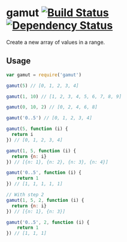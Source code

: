 # gamut [![Build Status](https://img.shields.io/travis/alanshaw/gamut.svg?style=flat)](https://travis-ci.org/alanshaw/gamut) [![Dependency Status](https://david-dm.org/alanshaw/gamut.svg?style=flat)](https://david-dm.org/alanshaw/gamut)
Create a new array of values in a range.

## Usage

```js
var gamut = require('gamut')

gamut(5) // [0, 1, 2, 3, 4]

gamut(1, 10) // [1, 2, 3, 4, 5, 6, 7, 8, 9]

gamut(0, 10, 2) // [0, 2, 4, 6, 8]

gamut('0..5') // [0, 1, 2, 3, 4]

gamut(5, function (i) {
  return i
}) // [0, 1, 2, 3, 4]

gamut(1, 5, function (i) {
  return {n: i}
}) // [{n: 1}, {n: 2}, {n: 3}, {n: 4}]

gamut('0..5', function (i) {
    return 1
}) // [1, 1, 1, 1, 1]

// With step 2
gamut(1, 5, 2, function (i) {
  return {n: i}
}) // [{n: 1}, {n: 3}]

gamut('0..5', 2, function (i) {
    return 1
}) // [1, 1, 1]
```